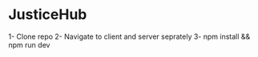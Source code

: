 # JusticeHub
1- Clone repo
2- Navigate to client and server seprately
3- npm install && npm run dev
